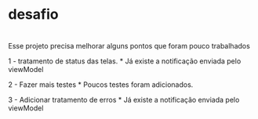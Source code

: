 # desafio
# 
Esse projeto precisa melhorar alguns pontos que foram pouco trabalhados

1 - tratamento de status das telas. 
    * Já existe a notificação enviada pelo viewModel 

2 - Fazer mais testes 
    * Poucos testes foram adicionados.

3 - Adicionar tratamento de erros 
    * Já existe a notificação enviada pelo viewModel 
